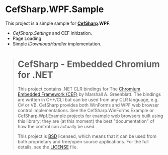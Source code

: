 # CefSharp.WPF.Sample #
This project is a simple sample for [**CefSharp**](https://github.com/cefsharp/CefSharp "CefSharp").**WPF**.

- *CefSharp.Settings* and CEF initization.
- Page Loading
- Simple *IDownloadHandler* implementation.



> # CefSharp - Embedded Chromium for .NET
> 
> This project contains .NET CLR bindings for The [Chromium Embedded Framework (CEF)](http://code.google.com/p/chromiumembedded/ "Google Code") by Marshall A. Greenblatt. The bindings are written in C++/CLI but can be used from any CLR language, e.g. C# or VB. CefSharp provides both WinForms and WPF web browser control implementations. See the CefSharp.WinForms.Example or CefSharp.Wpf.Example projects for example web browsers built using this library; they are (at this moment) the best "documentation" of how the control can actually be used.
> 
> This project is [BSD](http://www.opensource.org/licenses/bsd-license.php "BSD License") licensed, which means that it can be used from both proprietary and free/open source applications. For the full details, see the [LICENSE](LICENSE) file.


